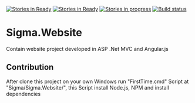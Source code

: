 [![Stories in Ready](https://badge.waffle.io/StratosAgein/Sigma.Website.png?label=ready&title=Ready)](https://waffle.io/StratosAgein/Sigma.Website) [![Stories in Ready](https://badge.waffle.io/StratosAgein/Sigma.Website.png?label=In%20Progress&title=In%20Progress)](https://waffle.io/StratosAgein/Sigma.Website) [![Stories in progress](https://badge.waffle.io/StratosAgein/Sigma.Website.png?label=done&title=Done)](https://waffle.io/StratosAgein/Sigma.Website) [![Build status](https://ci.appveyor.com/api/projects/status/0yyivoa6ta6dmft9?svg=true)](https://ci.appveyor.com/project/thEpisode/sigma-website)
# Sigma.Website
Contain website project developed in ASP .Net MVC and Angular.js

## Contribution
After clone this project on your own Windows run "FirstTime.cmd" Script at "Sigma/Sigma.Website/", this Script install Node.js, NPM and install dependencies